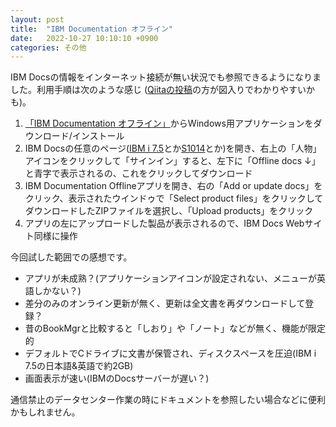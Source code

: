 ```yaml
---
layout: post
title:  "IBM Documentation オフライン"
date:   2022-10-27 10:10:10 +0900
categories: その他
---
```

IBM Docsの情報をインターネット接続が無い状況でも参照できるようになりました。利用手順は次のような感じ ([Qiitaの投稿](https://qiita.com/keniooi/items/d0bce040ddb78d6fcbf7)の方が図入りでわかりやすいかも)。

1. [「IBM Documentation オフライン」](https://www.ibm.com/docs/ja/offline)からWindows用アプリケーションをダウンロード/インストール
1. IBM Docsの任意のページ([IBM i 7.5](https://www.ibm.com/docs/ja/i/7.5)とか[S1014](https://www.ibm.com/docs/ja/power10/9105-41B)とか)を開き、右上の「人物」アイコンをクリックして「サインイン」すると、左下に「Offline docs ↓」と青字で表示されるの、これをクリックしてダウンロード
1. IBM Documentation Offlineアプリを開き、右の「Add or update docs」をクリック、表示されたウインドゥで「Select product files」をクリックしてダウンロードしたZIPファイルを選択し、「Upload products」をクリック
1. アプリの左にアップロードした製品が表示されるので、IBM Docs Webサイト同様に操作

今回試した範囲での感想です。

* アプリが未成熟？(アプリケーションアイコンが設定されない、メニューが英語しかない？)
* 差分のみのオンライン更新が無く、更新は全文書を再ダウンロードして登録？
* 昔のBookMgrと比較すると「しおり」や「ノート」などが無く、機能が限定的
* デフォルトでCドライブに文書が保管され、ディスクスペースを圧迫(IBM i 7.5の日本語&英語で約2GB)
* 画面表示が速い(IBMのDocsサーバーが遅い？)

通信禁止のデータセンター作業の時にドキュメントを参照したい場合などに便利かもしれません。
